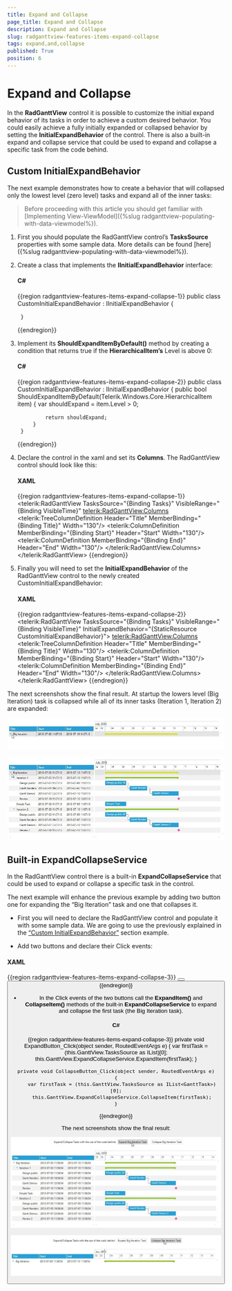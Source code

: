 ```yaml
---
title: Expand and Collapse
page_title: Expand and Collapse
description: Expand and Collapse
slug: radganttview-features-items-expand-collapse
tags: expand,and,collapse
published: True
position: 6
---
```


# Expand and Collapse

In the __RadGanttView__ control it is possible to customize the initial expand behavior of its tasks in order to achieve a custom desired behavior. You could easily achieve a fully initially expanded or collapsed behavior by setting the __InitialExpandBehavior__ of the control. There is also a built-in expand and collapse service that could be used to expand and collapse a specific task from the code behind.

## Custom InitialExpandBehavior

The next example demonstrates how to create a behavior that will collapsed only the lowest level (zero level) tasks and expand all of the inner tasks:

>Before proceeding with this article you should get familiar with [Implementing View-ViewModel]({%slug radganttview-populating-with-data-viewmodel%}).

1. First you should populate the RadGanttView control’s __TasksSource__ properties with some sample data. More details can be found [here]({%slug radganttview-populating-with-data-viewmodel%}).

1. Create a class that implements the __IInitialExpandBehavior__ interface:

	#### __C#__

	{{region radganttview-features-items-expand-collapse-1}}
		public class CustomInitialExpandBehavior : IInitialExpandBehavior
		{
		
		}
	{{endregion}}

1. Implement its __ShouldExpandItemByDefault()__ method by creating a condition that returns true if the __HierarchicalItem’s__ Level is above 0:

	#### __C#__

	{{region radganttview-features-items-expand-collapse-2}}
		public class CustomInitialExpandBehavior : IInitialExpandBehavior
		{
			public bool ShouldExpandItemByDefault(Telerik.Windows.Core.HierarchicalItem item)
			{
				var shouldExpand = item.Level > 0;
		
				return shouldExpand;
			}
		}
	{{endregion}}

1. Declare the control in the xaml and set its __Columns__. The RadGanttView control should look like this:

	#### __XAML__

	{{region radganttview-features-items-expand-collapse-1}}
		<telerik:RadGanttView TasksSource="{Binding Tasks}"
							  VisibleRange="{Binding VisibleTime}"
			<telerik:RadGanttView.Columns>
				<telerik:TreeColumnDefinition Header="Title" MemberBinding="{Binding Title}" Width="130"/>
				<telerik:ColumnDefinition MemberBinding="{Binding Start}" Header="Start" Width="130"/>
				<telerik:ColumnDefinition MemberBinding="{Binding End}" Header="End" Width="130"/>
			</telerik:RadGanttView.Columns>
		</telerik:RadGanttView>
	{{endregion}}

1. Finally you will need to set the __InitialExpandBehavior__ of the RadGanttView control to the newly created CustomInitialExpandBehavior:

	#### __XAML__

	{{region radganttview-features-items-expand-collapse-2}}
		<telerik:RadGanttView TasksSource="{Binding Tasks}"
							  VisibleRange="{Binding VisibleTime}"
							  InitialExpandBehavior="{StaticResource CustomInitialExpandBehavior}">
			<telerik:RadGanttView.Columns>
				<telerik:TreeColumnDefinition Header="Title" MemberBinding="{Binding Title}" Width="130"/>
				<telerik:ColumnDefinition MemberBinding="{Binding Start}" Header="Start" Width="130"/>
				<telerik:ColumnDefinition MemberBinding="{Binding End}" Header="End" Width="130"/>
			</telerik:RadGanttView.Columns>
		</telerik:RadGanttView>
	{{endregion}}

The next screenshots show the final result. At startup the lowers level (Big Iteration) task is collapsed while all of its inner tasks (Iteration 1, Iteration 2) are expanded:

![radganttview-features-items-expand-collapse-1](images/radganttview-features-items-expand-collapse-1.jpg)

![radganttview-features-items-expand-collapse-2](images/radganttview-features-items-expand-collapse-2.jpg)

## Built-in ExpandCollapseService

In the RadGanttView control there is a built-in __ExpandCollapseService__ that could be used to expand or collapse a specific task in the control.

The next example will enhance the previous example by adding two button one for expanding the “Big Iteration” task and one that collapses it.  

* First you will need to declare the RadGanttView control and populate it with some sample data. We are going to use the previously explained in the [“Custom InitialExpandBehavior”](#----------custom-initialexpandbehavior------) section example.

* Add two buttons and declare their Click events:

#### __XAML__

{{region radganttview-features-items-expand-collapse-3}}
	<StackPanel Orientation="Horizontal">
	    <TextBlock Text="Expand/Collapse Tasks with the use of the code behind:" Margin="10 0 0 20" VerticalAlignment="Center"/>
	    <Button Content="Expand Big Iteration Task" x:Name="ExpandButton" Click="ExpandButton_Click" Margin="10 0 10 20"/>
	    <Button Content="Collapse Big Iteration Task" x:Name="CollapseButton" Click="CollapseButton_Click" Margin="10 0 10 20"/>
	</StackPanel>
{{endregion}}

* In the Click events of the two buttons call the __ExpandItem()__ and __CollapseItem()__ methods of the built-in __ExpandCollapseService__ to expand and collapse the first task (the Big Iteration task).

#### __C#__

{{region radganttview-features-items-expand-collapse-3}}
	private void ExpandButton_Click(object sender, RoutedEventArgs e)
	{
	    var firstTask = (this.GanttView.TasksSource as IList<GanttTask>)[0];
	    this.GanttView.ExpandCollapseService.ExpandItem(firstTask);
	}
	
	private void CollapseButton_Click(object sender, RoutedEventArgs e)
	{
	    var firstTask = (this.GanttView.TasksSource as IList<GanttTask>)[0];
	    this.GanttView.ExpandCollapseService.CollapseItem(firstTask);
	}
{{endregion}}

The next screenshots show the final result:

![radganttview-features-items-expand-collapse-3](images/radganttview-features-items-expand-collapse-3.jpg)

![radganttview-features-items-expand-collapse-4](images/radganttview-features-items-expand-collapse-4.jpg)